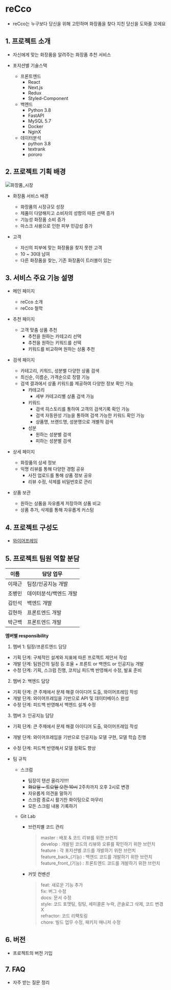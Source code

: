 # reCco

- reCco는 누구보다 당신을 위해 고민하며 화장품을 찾다 지친 당신을 도와줄 꼬에요

## 1. 프로젝트 소개

  - 자신에게 맞는 화장품을 알려주는 화장품 추천 서비스

  - 포지션별 기술스택
    - 프론트엔드
      - React
      - Next.js
      - Redux
      - Styled-Component
    - 백엔드
      - Python 3.8
      - FastAPI
      - MySQL 5.7
      - Docker
      - NginX
    - 데이터분석
      - python 3.8
      - textrank
      - pororo

## 2. 프로젝트 기획 배경

![화장품_시장](uploads/87a4c82fff605f1f8001bbd7da692f18/화장품_시장.PNG)

  - 화장품 서비스 배경
    - 화장품의 시장규모 성장
    - 제품이 다양해지고 소비자의 성향의 따른 선택 증가
    - 기능성 화장품 소비 증가
    - 마스크 사용으로 인한 피부 민감성 증가

  - 고객
    - 자신의 피부에 맞는 화장품을 찾지 못한 고객
    - 10 ~ 30대 남여
    - 다른 화장품을 찾는, 기존 화장품이 트러블이 있는

## 3. 서비스 주요 기능 설명

- 메인 페이지
  - reCco 소개
  - reCco 철학

- 추천 페이지
  - 고객 맞춤 상품 추천
    - 추천을 원하는 카테고리 선택
    - 추천을 원하는 키워드를 선택
    - 키워드를 비교하며 원하는 상품 추천

- 검색 페이지
  - 카테고리, 키워드, 성분별 다양한 상품 검색
  - 최신순, 이름순, 가격순으로 정렬 기능
  - 검색 결과에서 상품 키워드를 제공하여 다양한 정보 확인 가능
    - 카테고리
      - 세부 카테고리별 상품 검색 가능
    - 키워드
      - 검색 히스토리를 통하여 고객의 검색기록 확인 가능
      - 검색 자동완성 기능을 통하여 검색 가능한 키워드 확인 가능
      - 상품명, 브랜드명, 성분명으로 개별적 검색
    - 성분
      - 원하는 성분별 검색
      - 피하는 성분별 검색

- 상세 페이지
  - 화장품의 상세 정보
  - 익명 리뷰를 통해 다양한 경험 공유
    - 사진 업로드를 통해 상품 정보 공유
    - 리뷰 수정, 삭제를 비밀번호로 관리

- 상품 보관
  - 원하는 상품을 자유롭게 저장하여 상품 비교
  - 상품 추가, 삭제를 통해 자유롭게 커스텀

## 4. 프로젝트 구성도

  - [와이어프레임](https://whimsical.com/onetop-KvEYZNLaXBoVpCeUHzFJR4)

## 5. 프로젝트 팀원 역할 분담

| 이름 | 담당 업무 |
| ------ | ------ |
| 이재근 | 팀장/인공지능 개발     |
| 조병민 | 데이터분석/백엔드 개발 |
| 김민석 | 백엔드 개발           |
| 김현하 | 프론트엔드 개발       |
| 박근백 | 프론트엔드 개발       |

**멤버별 responsibility**

1. 멤버 1: 팀장/프론트엔드 담당

- 기획 단계: 구체적인 설계와 지표에 따른 프로젝트 제안서 작성
- 개발 단계: 팀원간의 일정 등 조율 + 프론트 or 백엔드 or 인공지능 개발
- 수정 단계: 기획, 스크럼 진행, 코치님 피드백 반영해서 수정, 발표 준비

2. 멤버 2: 백엔드 담당

- 기획 단계: 큰 주제에서 문제 해결 아이디어 도출, 와이어프레임 작성
- 개발 단계: 와이어프레임을 기반으로 API 및 데이터베이스 완성
- 수정 단계: 피드백 반영해서 백엔드 설계 수정

3. 멤버 3: 인공지능 담당

- 기획 단계: 큰 주제에서 문제 해결 아이디어 도출, 와이어프레임 작성
- 개발 단계: 와이어프레임을 기반으로 인공지능 모델 구현, 모델 학습 진행
- 수정 단계: 피드백 반영해서 모델 정확도 향상 

- 팀 규칙
  - 스크럼
    - 팀장이 텐션 올리기!!!!
    - ~~화요일 ~ 토요일 오전 10시~~ 2주차까지 오후 2시로 변경
    - 자유롭게 의견을 말하기
    - 스크럼 종료시 활기찬 화이팅으로 마무리
    - 모든 스크럼 내용 기록하기

  - Git Lab
    - 브런치별 코드 관리
      > master : 배포 & 코드 리뷰를 위한 브런치\
      > develop : 개발된 코드의 리뷰와 오류를 확인하기 위한 브런치\
      > feature : 각 포지션별 코드를 개발하기 위한 브런치\
      > feature_back_(기능) : 백엔드 코드를 개발하기 위한 브런치\
      > feature_front_(기능) : 프론트엔드 코드를 개발하기 위한 브런치

    - 커밋 컨벤션
      > feat: 새로운 기능 추가\
      > fix: 버그 수정\
      > docs: 문서 수정\
      > style: 코드 포맷팅, 링팅, 세미콜론 누락, 콘솔로그 삭제, 코드 변경 X\
      > refractor: 코드 리팩토링\
      > chore: 빌드 업무 수정, 패키지 매니저 수정

## 6. 버전
  - 프로젝트의 버전 기입

## 7. FAQ
  - 자주 받는 질문 정리
